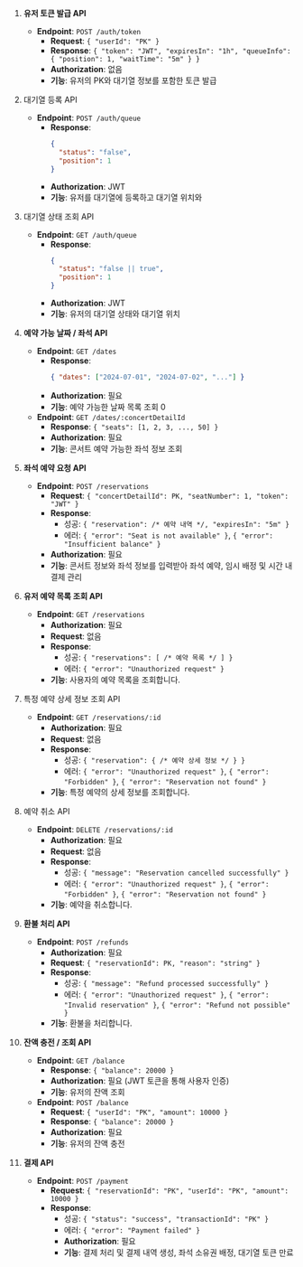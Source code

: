 1. **유저 토큰 발급 API**
   - **Endpoint**: `POST /auth/token`
     - **Request**: `{ "userId": "PK" }`
     - **Response**: `{ "token": "JWT", "expiresIn": "1h", "queueInfo": { "position": 1, "waitTime": "5m" } }`
     - **Authorization**: 없음
     - **기능**: 유저의 PK와 대기열 정보를 포함한 토큰 발급

2. 대기열 등록 API
   - **Endpoint**: `POST /auth/queue`
       - **Response**:
         ```json
         {
           "status": "false",
           "position": 1
         }
         ```
       - **Authorization**: JWT
       - **기능**: 유저를 대기열에 등록하고 대기열 위치와 

3. 대기열 상태 조회 API
   - **Endpoint**: `GET /auth/queue`
       - **Response**:
         ```json
         {
           "status": "false || true",
           "position": 1
         }
         ```
       - **Authorization**: JWT
       - **기능**: 유저의 대기열 상태와 대기열 위치

4. **예약 가능 날짜 / 좌석 API**
   - **Endpoint**: `GET /dates`
      - **Response**: 
        ```json 
        { "dates": ["2024-07-01", "2024-07-02", "..."] }
        ```
      - **Authorization**: 필요
      - **기능**: 예약 가능한 날짜 목록 조회 0
   - **Endpoint**: `GET /dates/:concertDetailId`
      - **Response**: `{ "seats": [1, 2, 3, ..., 50] }`
      - **Authorization**: 필요
      - **기능**: 콘서트 예약 가능한 좌석 정보 조회

5. **좌석 예약 요청 API**
   - **Endpoint**: `POST /reservations`
     - **Request**: `{ "concertDetailId": PK, "seatNumber": 1, "token": "JWT" }`
     - **Response**:
        - 성공: `{ "reservation": /* 예약 내역 */, "expiresIn": "5m" }`
        - 에러: `{ "error": "Seat is not available" }`, `{ "error": "Insufficient balance" }`
     - **Authorization**: 필요
     - **기능**: 콘서트 정보와 좌석 정보를 입력받아 좌석 예약, 임시 배정 및 시간 내 결제 관리

6. **유저 예약 목록 조회 API**
    - **Endpoint**: `GET /reservations`
      - **Authorization**: 필요
      - **Request**: 없음
      - **Response**:
          - 성공: `{ "reservations": [ /* 예약 목록 */ ] }`
          - 에러: `{ "error": "Unauthorized request" }`
      - **기능**: 사용자의 예약 목록을 조회합니다.

7. 특정 예약 상세 정보 조회 API
   - **Endpoint**: `GET /reservations/:id`
     - **Authorization**: 필요
     - **Request**: 없음
     - **Response**:
         - 성공: `{ "reservation": { /* 예약 상세 정보 */ } }`
         - 에러: `{ "error": "Unauthorized request" }`, `{ "error": "Forbidden" }`, `{ "error": "Reservation not found" }`
     - **기능**: 특정 예약의 상세 정보를 조회합니다.

8. 예약 취소 API
   - **Endpoint**: `DELETE /reservations/:id`
     - **Authorization**: 필요
     - **Request**: 없음
     - **Response**:
         - 성공: `{ "message": "Reservation cancelled successfully" }`
         - 에러: `{ "error": "Unauthorized request" }`, `{ "error": "Forbidden" }`, `{ "error": "Reservation not found" }`
     - **기능**: 예약을 취소합니다.

9. **환불 처리 API**
   - **Endpoint**: `POST /refunds`
     - **Authorization**: 필요
     - **Request**: `{ "reservationId": PK, "reason": "string" }`
     - **Response**:
         - 성공: `{ "message": "Refund processed successfully" }`
         - 에러: `{ "error": "Unauthorized request" }`, `{ "error": "Invalid reservation" }`, `{ "error": "Refund not possible" }`
     - **기능**: 환불을 처리합니다.

10. **잔액 충전 / 조회 API**
    - **Endpoint**: `GET /balance`
      - **Response**: `{ "balance": 20000 }`
      - **Authorization**: 필요 (JWT 토큰을 통해 사용자 인증)
      - **기능**: 유저의 잔액 조회
    - **Endpoint**: `POST /balance`
       - **Request**: `{ "userId": "PK", "amount": 10000 }`
       - **Response**: `{ "balance": 20000 }`
       - **Authorization**: 필요
       - **기능**: 유저의 잔액 충전

11. **결제 API**
    - **Endpoint**: `POST /payment`
      - **Request**: `{ "reservationId": "PK", "userId": "PK", "amount": 10000 }`
      - **Response**:
         - 성공: `{ "status": "success", "transactionId": "PK" }`
         - 에러: `{ "error": "Payment failed" }`
        - **Authorization**: 필요
        - **기능**: 결제 처리 및 결제 내역 생성, 좌석 소유권 배정, 대기열 토큰 만료
